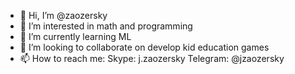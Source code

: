 - 👋 Hi, I’m @zaozersky
- 👀 I’m interested in math and programming
- 🌱 I’m currently learning ML
- 💞️ I’m looking to collaborate on develop kid education games
- 📫 How to reach me:
Skype: j.zaozersky
Telegram: @jzaozersky

<!---
zaozersky/zaozersky is a ✨ special ✨ repository because its `README.md` (this file) appears on your GitHub profile.
You can click the Preview link to take a look at your changes.
--->

